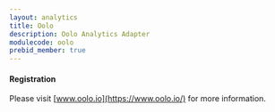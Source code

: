 ```yaml
---
layout: analytics
title: Oolo
description: Oolo Analytics Adapter
modulecode: oolo
prebid_member: true
---
```


#### Registration

Please visit [www.oolo.io](https://www.oolo.io/) for more information.
